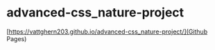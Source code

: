 # advanced-css_nature-project

[https://vattghern203.github.io/advanced-css_nature-project/](Github Pages)
